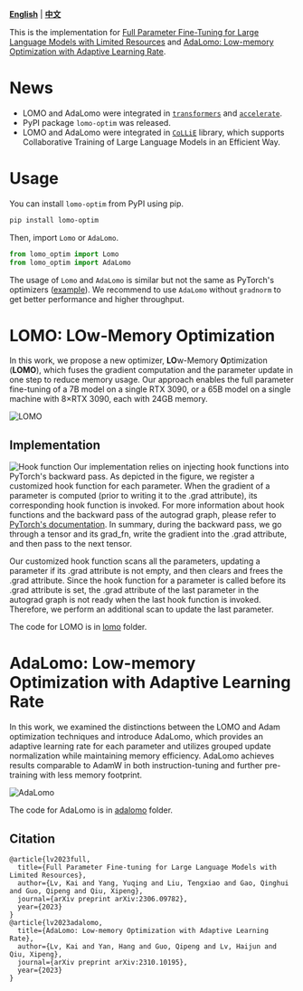 [**English**](./README.md) | [**中文**](./README_ZH.md)

This is the implementation for [Full Parameter Fine-Tuning for Large Language Models with Limited Resources](https://arxiv.org/pdf/2306.09782.pdf)
and [AdaLomo: Low-memory Optimization with Adaptive Learning Rate](https://arxiv.org/pdf/2310.10195.pdf).

# News
- LOMO and AdaLomo were integrated in [`transformers`](https://huggingface.co/docs/transformers/main/en/trainer#lomo-optimizer) and [`accelerate`](https://huggingface.co/docs/accelerate/main/en/package_reference/accelerator#accelerate.Accelerator.lomo_backward).
- PyPI package `lomo-optim` was released.
- LOMO and AdaLomo were integrated in [`CoLLiE`](https://github.com/OpenMOSS/collie) library, which supports Collaborative Training of Large Language Models in an Efficient Way.

# Usage
You can install `lomo-optim` from PyPI using pip.

```bash
pip install lomo-optim
```

Then, import `Lomo` or `AdaLomo`.

```python
from lomo_optim import Lomo
from lomo_optim import AdaLomo
```

The usage of `Lomo` and `AdaLomo` is similar but not the same as PyTorch's optimizers 
([example](https://github.com/OpenMOSS/CoLLiE/blob/726ec80d263c1e1c56344dfde5b3c24897daa94d/collie/controller/trainer.py#L469)).
We recommend to use `AdaLomo` without `gradnorm` to get better performance and higher throughput.

# LOMO: LOw-Memory Optimization

In this work, we propose a new optimizer, **LO**w-Memory **O**ptimization (**LOMO**), which fuses the gradient computation and the parameter update in one step to reduce memory usage.
Our approach enables the full parameter fine-tuning of a 7B model on a single RTX 3090, or 
a 65B model on a single machine with 8×RTX 3090, each with 24GB memory.

![LOMO](https://raw.githubusercontent.com/OpenLMLab/LOMO/main/assets/LOMO.png)

## Implementation
![Hook function](https://raw.githubusercontent.com/OpenLMLab/LOMO/main/assets/hook_func.png)
Our implementation relies on injecting hook functions into PyTorch's backward pass. As depicted in the figure, we register a customized hook function for each parameter. When the gradient of a parameter is computed (prior to writing it to the .grad attribute), its corresponding hook function is invoked. For more information about hook functions and the backward pass of the autograd graph, please refer to [PyTorch's documentation](https://pytorch.org/docs/stable/notes/autograd.html#backward-hooks-execution). In summary, during the backward pass, we go through a tensor and its grad_fn, write the gradient into the .grad attribute, and then pass to the next tensor.

Our customized hook function scans all the parameters, updating a parameter if its .grad attribute is not empty, and then clears and frees the .grad attribute. Since the hook function for a parameter is called before its .grad attribute is set, the .grad attribute of the last parameter in the autograd graph is not ready when the last hook function is invoked. Therefore, we perform an additional scan to update the last parameter.

The code for LOMO is in [lomo](lomo) folder.

# AdaLomo: Low-memory Optimization with Adaptive Learning Rate

In this work, we examined the distinctions between the LOMO and Adam optimization techniques and introduce AdaLomo, which provides an adaptive learning rate for each parameter and utilizes grouped update normalization while maintaining memory efficiency.
AdaLomo achieves results comparable to AdamW in both instruction-tuning and further pre-training with less memory footprint.

![AdaLomo](https://raw.githubusercontent.com/OpenLMLab/LOMO/main/assets/adalomo_algorithm.png)

The code for AdaLomo is in [adalomo](adalomo) folder.

## Citation
```text
@article{lv2023full,
  title={Full Parameter Fine-tuning for Large Language Models with Limited Resources},
  author={Lv, Kai and Yang, Yuqing and Liu, Tengxiao and Gao, Qinghui and Guo, Qipeng and Qiu, Xipeng},
  journal={arXiv preprint arXiv:2306.09782},
  year={2023}
}
@article{lv2023adalomo,
  title={AdaLomo: Low-memory Optimization with Adaptive Learning Rate},
  author={Lv, Kai and Yan, Hang and Guo, Qipeng and Lv, Haijun and Qiu, Xipeng},
  journal={arXiv preprint arXiv:2310.10195},
  year={2023}
}
```
